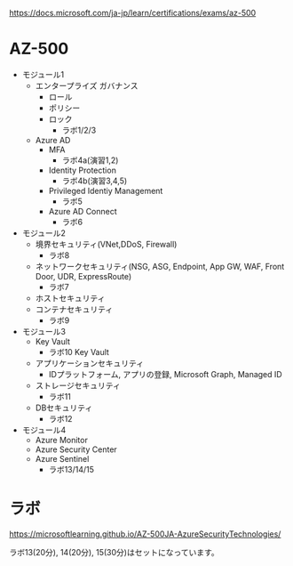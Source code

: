 https://docs.microsoft.com/ja-jp/learn/certifications/exams/az-500

# AZ-500

- モジュール1
  - エンタープライズ ガバナンス
    - ロール
    - ポリシー
    - ロック
      - ラボ1/2/3
  - Azure AD
    - MFA
      - ラボ4a(演習1,2)
    - Identity Protection
      - ラボ4b(演習3,4,5)
    - Privileged Identiy Management
      - ラボ5
    - Azure AD Connect
      - ラボ6
- モジュール2
  - 境界セキュリティ(VNet,DDoS, Firewall)
    - ラボ8
  - ネットワークセキュリティ(NSG, ASG, Endpoint, App GW, WAF, Front Door, UDR, ExpressRoute)
    - ラボ7
  - ホストセキュリティ
  - コンテナセキュリティ
    - ラボ9
- モジュール3
  - Key Vault
    - ラボ10 Key Vault
  - アプリケーションセキュリティ
    - IDプラットフォーム, アプリの登録, Microsoft Graph, Managed ID
  - ストレージセキュリティ
    - ラボ11
  - DBセキュリティ
    - ラボ12
- モジュール4
  - Azure Monitor
  - Azure Security Center
  - Azure Sentinel
    - ラボ13/14/15

# ラボ

https://microsoftlearning.github.io/AZ-500JA-AzureSecurityTechnologies/

ラボ13(20分), 14(20分), 15(30分)はセットになっています。
